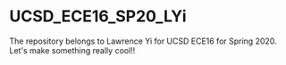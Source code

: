 # UCSD_ECE16_SP20_LYi
The repository belongs to Lawrence Yi for UCSD ECE16 for Spring 2020.
Let's make something really cool!!
